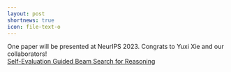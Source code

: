 ```yaml
---
layout: post
shortnews: true
icon: file-text-o
---
```


One paper will be presented at NeurIPS 2023. Congrats to Yuxi Xie and our collaborators!  
     [Self-Evaluation Guided Beam Search for Reasoning](https://arxiv.org/pdf/2305.00633)